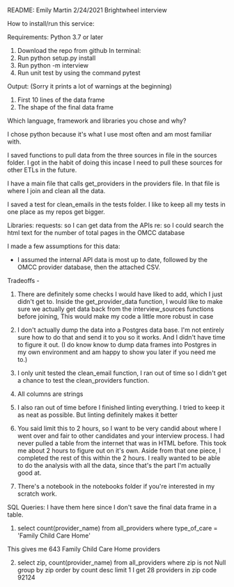 README:
Emily Martin
2/24/2021
Brightwheel interview

How to install/run this service:

Requirements: Python 3.7 or later
1. Download the repo from github
In terminal:
2. Run python setup.py install
3. Run python -m interview
4. Run unit test by using the command pytest

Output:
(Sorry it prints a lot of warnings at the beginning)
1. First 10 lines of the data frame
2. The shape of the final data frame


Which language, framework and libraries you chose and why?

I chose python because it's what I use most often and am most familiar with.

I saved functions to pull data from the three sources in file in the sources folder. I got in the habit of doing this incase I need to pull these sources for other ETLs in the future.

I have a main file that calls get_providers in the providers file. In that file is where I join and clean all the data. 

I saved a test for clean_emails in the tests folder. I like to keep all my tests in one place as my repos get bigger.


Libraries:
requests: so I can get data from the APIs
re: so I could search the html text for the number of total pages in the OMCC database


I made a few assumptions for this data:
- I assumed the internal API data is most up to date, followed by the OMCC provider database, then the attached CSV.


Tradeoffs - 

1. There are definitely some checks I would have liked to add, which I just didn't get to. Inside the get_provider_data function, I would like to make sure we actually get data back from the interview_sources functions before joining, This would make my code a little more robust in case

2. I don't actually dump the data into a Postgres data base. I'm not entirely sure how to do that and send it to you so it works. And I didn't have time to figure it out. (I do know know to dump data frames into Postgres in my own environment and am happy to show you later if you need me to.)

3. I only unit tested the clean_email function, I ran out of time so I didn't get a chance to test the clean_providers function.

4. All columns are strings

5. I also ran out of time before I finished linting everything. I tried to keep it as neat as possible. But linting definitely makes it better

6. You said limit this to 2 hours, so I want to be very candid about where I went over and fair to other candidates and your interview process. I had never pulled a table from the internet that was in HTML before. This took me about 2 hours to figure out on it's own. Aside from that one piece, I completed the rest of this within the 2 hours. I really wanted to be able to do the analysis with all the data, since that's the part I'm actually good at. 

7. There's a notebook in the notebooks folder if you're interested in my scratch work.

SQL Queries:
I have them here since I don't save the final data frame in a table.

1. select count(provider_name) from all_providers
    where type_of_care = 'Family Child Care Home'

This gives me 643 Family Child Care Home providers

2. select zip, count(provider_name) from all_providers
    where zip is not Null
    group by zip
    order by count desc
    limit 1
I get 28 providers in zip code 92124
